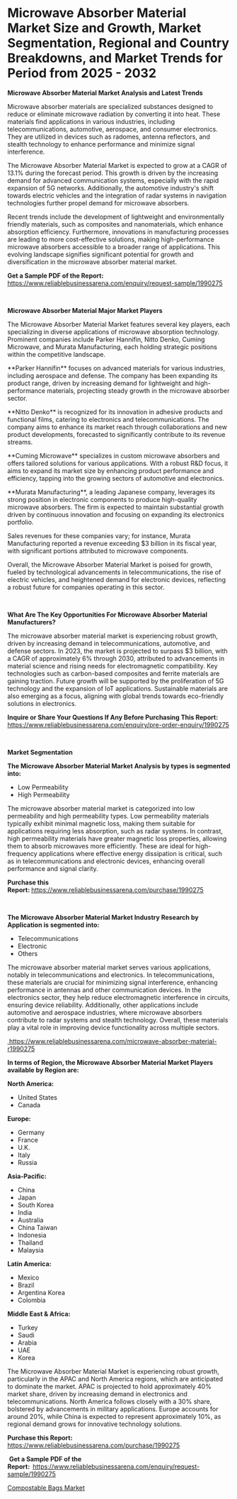 <p><h1>Microwave Absorber Material Market Size and Growth, Market Segmentation, Regional and Country Breakdowns, and Market Trends for Period from 2025 -  2032</h1></p><p><strong>Microwave Absorber Material Market Analysis and Latest Trends</strong></p>
<p><p>Microwave absorber materials are specialized substances designed to reduce or eliminate microwave radiation by converting it into heat. These materials find applications in various industries, including telecommunications, automotive, aerospace, and consumer electronics. They are utilized in devices such as radomes, antenna reflectors, and stealth technology to enhance performance and minimize signal interference.</p><p>The Microwave Absorber Material Market is expected to grow at a CAGR of 13.1% during the forecast period. This growth is driven by the increasing demand for advanced communication systems, especially with the rapid expansion of 5G networks. Additionally, the automotive industry's shift towards electric vehicles and the integration of radar systems in navigation technologies further propel demand for microwave absorbers.</p><p>Recent trends include the development of lightweight and environmentally friendly materials, such as composites and nanomaterials, which enhance absorption efficiency. Furthermore, innovations in manufacturing processes are leading to more cost-effective solutions, making high-performance microwave absorbers accessible to a broader range of applications. This evolving landscape signifies significant potential for growth and diversification in the microwave absorber material market.</p></p>
<p><strong>Get a Sample PDF of the Report:&nbsp;</strong> <a href="https://www.reliablebusinessarena.com/enquiry/request-sample/1990275?utm_campaign=2189&utm_medium=2&utm_source=Github&utm_content=ia&utm_term=05042025&utm_id=microwave-absorber-material">https://www.reliablebusinessarena.com/enquiry/request-sample/1990275</a></p>
<p>&nbsp;</p>
<p><strong>Microwave Absorber Material Major Market Players</strong></p>
<p><p>The Microwave Absorber Material Market features several key players, each specializing in diverse applications of microwave absorption technology. Prominent companies include Parker Hannifin, Nitto Denko, Cuming Microwave, and Murata Manufacturing, each holding strategic positions within the competitive landscape.</p><p>**Parker Hannifin** focuses on advanced materials for various industries, including aerospace and defense. The company has been expanding its product range, driven by increasing demand for lightweight and high-performance materials, projecting steady growth in the microwave absorber sector.</p><p>**Nitto Denko** is recognized for its innovation in adhesive products and functional films, catering to electronics and telecommunications. The company aims to enhance its market reach through collaborations and new product developments, forecasted to significantly contribute to its revenue streams.</p><p>**Cuming Microwave** specializes in custom microwave absorbers and offers tailored solutions for various applications. With a robust R&D focus, it aims to expand its market size by enhancing product performance and efficiency, tapping into the growing sectors of automotive and electronics.</p><p>**Murata Manufacturing**, a leading Japanese company, leverages its strong position in electronic components to produce high-quality microwave absorbers. The firm is expected to maintain substantial growth driven by continuous innovation and focusing on expanding its electronics portfolio.</p><p>Sales revenues for these companies vary; for instance, Murata Manufacturing reported a revenue exceeding $3 billion in its fiscal year, with significant portions attributed to microwave components.</p><p>Overall, the Microwave Absorber Material Market is poised for growth, fueled by technological advancements in telecommunications, the rise of electric vehicles, and heightened demand for electronic devices, reflecting a robust future for companies operating in this sector.</p></p>
<p>&nbsp;</p>
<p><strong>What Are The Key Opportunities For Microwave Absorber Material Manufacturers?</strong></p>
<p><p>The microwave absorber material market is experiencing robust growth, driven by increasing demand in telecommunications, automotive, and defense sectors. In 2023, the market is projected to surpass $3 billion, with a CAGR of approximately 6% through 2030, attributed to advancements in material science and rising needs for electromagnetic compatibility. Key technologies such as carbon-based composites and ferrite materials are gaining traction. Future growth will be supported by the proliferation of 5G technology and the expansion of IoT applications. Sustainable materials are also emerging as a focus, aligning with global trends towards eco-friendly solutions in electronics.</p></p>
<p><strong>Inquire or Share Your Questions If Any Before Purchasing This Report:</strong> <a href="https://www.reliablebusinessarena.com/enquiry/pre-order-enquiry/1990275?utm_campaign=2189&utm_medium=2&utm_source=Github&utm_content=ia&utm_term=05042025&utm_id=microwave-absorber-material">https://www.reliablebusinessarena.com/enquiry/pre-order-enquiry/1990275</a></p>
<p>&nbsp;</p>
<p><strong>Market Segmentation</strong></p>
<p><strong>The Microwave Absorber Material Market Analysis by types is segmented into:</strong></p>
<p><ul><li>Low Permeability</li><li>High Permeability</li></ul></p>
<p><p>The microwave absorber material market is categorized into low permeability and high permeability types. Low permeability materials typically exhibit minimal magnetic loss, making them suitable for applications requiring less absorption, such as radar systems. In contrast, high permeability materials have greater magnetic loss properties, allowing them to absorb microwaves more efficiently. These are ideal for high-frequency applications where effective energy dissipation is critical, such as in telecommunications and electronic devices, enhancing overall performance and signal clarity.</p></p>
<p><strong>Purchase this Report:&nbsp;</strong><a href="https://www.reliablebusinessarena.com/purchase/1990275?utm_campaign=2189&utm_medium=2&utm_source=Github&utm_content=ia&utm_term=05042025&utm_id=microwave-absorber-material">https://www.reliablebusinessarena.com/purchase/1990275</a></p>
<p>&nbsp;</p>
<p><strong>The Microwave Absorber Material Market Industry Research by Application is segmented into:</strong></p>
<p><ul><li>Telecommunications</li><li>Electronic</li><li>Others</li></ul></p>
<p><p>The microwave absorber material market serves various applications, notably in telecommunications and electronics. In telecommunications, these materials are crucial for minimizing signal interference, enhancing performance in antennas and other communication devices. In the electronics sector, they help reduce electromagnetic interference in circuits, ensuring device reliability. Additionally, other applications include automotive and aerospace industries, where microwave absorbers contribute to radar systems and stealth technology. Overall, these materials play a vital role in improving device functionality across multiple sectors.</p></p>
<p><a href="https://www.reliablebusinessarena.com/microwave-absorber-material-r1990275?utm_campaign=2189&utm_medium=2&utm_source=Github&utm_content=ia&utm_term=05042025&utm_id=microwave-absorber-material">&nbsp;https://www.reliablebusinessarena.com/microwave-absorber-material-r1990275</a></p>
<p><strong>In terms of Region, the Microwave Absorber Material Market Players available by Region are:</strong></p>
<p>
    <p> <strong> North America: </strong>
        <ul>
            <li>United States</li>
            <li>Canada</li>
        </ul>
        </p> 
    <p> <strong> Europe: </strong>
        <ul>
            <li>Germany</li>
            <li>France</li>
            <li>U.K.</li>
            <li>Italy</li>
            <li>Russia</li>
        </ul>
        </p> 
    <p> <strong> Asia-Pacific: </strong>
        <ul>
            <li>China</li>
            <li>Japan</li>
            <li>South Korea</li>
            <li>India</li>
            <li>Australia</li>
            <li>China Taiwan</li>
            <li>Indonesia</li>
            <li>Thailand</li>
            <li>Malaysia</li>
        </ul>
        </p> 
    <p> <strong> Latin America: </strong>
        <ul>
            <li>Mexico</li>
            <li>Brazil</li>
            <li>Argentina Korea</li>
            <li>Colombia</li>
        </ul>
        </p> 
    <p> <strong> Middle East & Africa: </strong>
        <ul>
            <li>Turkey</li>
            <li>Saudi</li>
            <li>Arabia</li>
            <li>UAE</li>
            <li>Korea</li>
        </ul>
    </p>
    </p>
<p><p>The Microwave Absorber Material Market is experiencing robust growth, particularly in the APAC and North America regions, which are anticipated to dominate the market. APAC is projected to hold approximately 40% market share, driven by increasing demand in electronics and telecommunications. North America follows closely with a 30% share, bolstered by advancements in military applications. Europe accounts for around 20%, while China is expected to represent approximately 10%, as regional demand grows for innovative technology solutions.</p></p>
<p><strong>Purchase this Report: </strong><a href="https://www.reliablebusinessarena.com/purchase/1990275?utm_campaign=2189&utm_medium=2&utm_source=Github&utm_content=ia&utm_term=05042025&utm_id=microwave-absorber-material">https://www.reliablebusinessarena.com/purchase/1990275</a></p>
<p>&nbsp;<strong>Get a Sample PDF of the Report:&nbsp;&nbsp;</strong><a href="https://www.reliablebusinessarena.com/enquiry/request-sample/1990275?utm_campaign=2189&utm_medium=2&utm_source=Github&utm_content=ia&utm_term=05042025&utm_id=microwave-absorber-material">https://www.reliablebusinessarena.com/enquiry/request-sample/1990275</a></p>
<p><strong></strong></p>
<p><p><a href="https://github.com/FlorianWolf90/Market-Research-Report-List-2/blob/main/compostable-bags-market.md?utm_campaign=2189&utm_medium=2&utm_source=Github&utm_content=ia&utm_term=05042025&utm_id=microwave-absorber-material">Compostable Bags Market</a></p></p>